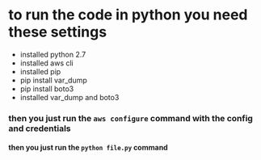# to run the code in python you need these settings

<ul>
    <li>installed python 2.7</li>
    <li>installed aws cli</li>
    <li>installed pip</li>
    <li>pip install var_dump</li>
    <li>pip install boto3</li>
    <li>installed var_dump and boto3</li>
</ul>

### then you just run the ``` aws configure ``` command with the config and credentials


#### then you just run the ```python file.py``` command
